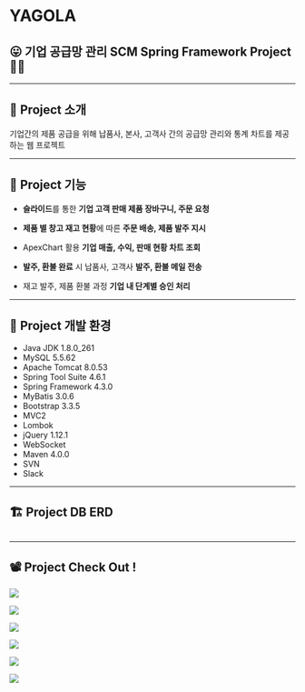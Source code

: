 

# YAGOLA

## 😛 기업 공급망 관리 SCM Spring Framework Project 🙋‍♂️

---
## 📢 Project 소개

기업간의 제품 공급을 위해 납품사, 본사, 고객사 간의 공급망 관리와 통계 차트를 제공하는 웹 프로젝트


---

## 🔑 Project 기능

- **슬라이드**를 통한 **기업 고객 판매 제품 장바구니, 주문 요청**


- **제품 별 창고 재고 현황**에 따른 **주문 배송, 제품 발주 지시**


- ApexChart 활용 **기업 매출, 수익, 판매 현황 차트 조회**


- **발주, 환불 완료** 시 납품사, 고객사 **발주, 환불 메일 전송** 


- 재고 발주, 제품 환불 과정 **기업 내 단계별 승인 처리**




---

## 🔧 Project 개발 환경

- Java JDK 1.8.0_261
- MySQL 5.5.62
- Apache Tomcat 8.0.53
- Spring Tool Suite 4.6.1
- Spring Framework 4.3.0
- MyBatis 3.0.6
- Bootstrap 3.3.5
- MVC2
- Lombok
- jQuery 1.12.1
- WebSocket
- Maven 4.0.0
- SVN
- Slack

---

## 🏗 Project DB ERD

![]()

---


## 📽 Project Check Out !



![](https://images.velog.io/images/gillog/post/31ac778b-9cb8-43ad-8c63-aaa2ace50a98/2.PNG)

![](https://images.velog.io/images/gillog/post/f710bcd3-2fea-4841-9f63-b19d90280edf/3.PNG)

![](https://images.velog.io/images/gillog/post/a4de4a69-4fd1-47e9-8c1e-d547b1dcca99/4.PNG)

![](https://images.velog.io/images/gillog/post/d2ea6a75-a046-46df-b9ed-46afb09b3b4e/5.PNG)

![](https://images.velog.io/images/gillog/post/c9ec4f45-2a7c-4adc-a324-f02a719851ff/6.PNG)

![](https://images.velog.io/images/gillog/post/422153fb-4110-4210-857b-a98d68fc750e/7.PNG)
